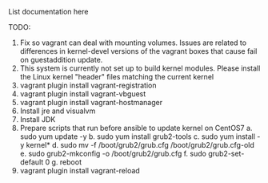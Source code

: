 List documentation here


TODO:

1. Fix so vagrant can deal with mounting volumes. Issues are related to differences in 
kernel-devel versions of the vagrant boxes that cause fail on guestaddition update.
2. This system is currently not set up to build kernel modules.
Please install the Linux kernel "header" files matching the current kernel
3. vagrant plugin install vagrant-registration
4. vagrant plugin install vagrant-vbguest
5. vagrant plugin install vagrant-hostmanager
6. Install jre and visualvm
7. Install JDK
8. Prepare scripts that run before ansible to update kernel on CentOS7
	a. sudo yum update -y
	b. sudo yum install grub2-tools
	c. sudo yum install -y kernel*
	d. sudo mv -f /boot/grub2/grub.cfg /boot/grub2/grub.cfg-old
	e. sudo grub2-mkconfig -o /boot/grub2/grub.cfg
	f. sudo grub2-set-default 0
	g. reboot
9. vagrant plugin install vagrant-reload

